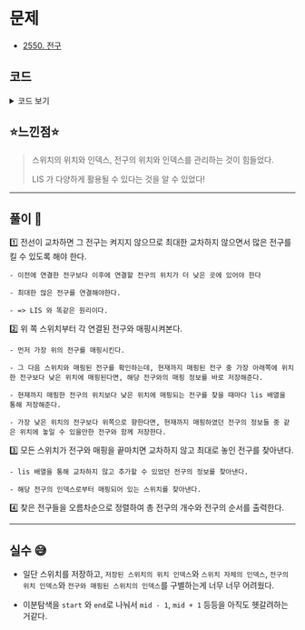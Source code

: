 # 문제
- [2550. 전구](https://www.acmicpc.net/problem/2550)

## 코드

<details><summary> 코드 보기 </summary>

``` java
import java.io.BufferedReader;
import java.io.IOException;
import java.io.InputStreamReader;
import java.util.*;

public class Q2550 {
    static int n, swtIdx[], swtValue[], bulbValue[], bulb[], bulbOfSwitch[], lis[];
    public static void main(String[] args) throws IOException {
        init();
        solution();
    }

    private static void solution() {
        int trace[] = new int[n + 1];
        int dpIdx = 0;
        lis[dpIdx] = bulbOfSwitch[0];
        trace[0] = dpIdx;
        for (int i = 1; i < n; i++) {
            int target = bulbOfSwitch[i];
            if(lis[dpIdx] < target) {
                lis[++dpIdx] = target;
                trace[i] = dpIdx;
            }
            else{
                int pos = binSearch(0, dpIdx, target);
                lis[pos] = target;
                trace[i] = pos;
            }
        }
        List<Integer> ans = new ArrayList<>();
        for (int i = n - 1; i >= 0; --i) {
            if(trace[i] == dpIdx) {
                ans.add(swtValue[i]);
                dpIdx -= 1;
            }
        }

        System.out.println(ans.size());
        Collections.sort(ans);
        for (Integer an : ans)
            System.out.print(an + " ");
    }

    static int binSearch(int start, int end, int target){
        while(start < end){
            int mid=(start + end) / 2;
            if(target > lis[mid]) start = mid+1;
            else end = mid;
        }
        return end;
    }

    static void init() throws IOException {
        BufferedReader br = new BufferedReader(new InputStreamReader(System.in));
        StringTokenizer st = new StringTokenizer(br.readLine());
        n = Integer.parseInt(st.nextToken());
        swtIdx = new int[n + 1];
        bulbOfSwitch = new int[n + 1];
        bulb = new int[n + 1];
        lis = new int[n + 1];
        swtValue = new int[n + 1];
        bulbValue = new int[n + 1];

        st = new StringTokenizer(br.readLine());
        for (int i = 0; i < n; i++) {
            int value = Integer.parseInt(st.nextToken());
            swtIdx[value] = i;
            swtValue[i] = value;
        }
        st = new StringTokenizer(br.readLine());
        for (int i = 0; i < n; i++){
            int value = Integer.parseInt(st.nextToken());
            bulb[value] = i;
            bulbValue[i] = value;
        }
        for (int i = 0; i < n; i++) {// bulbOrder[i] 에는 i 번째 스위치와 매핑된 전구의 위치 저장
            bulbOfSwitch[i] = bulb[swtValue[i]];
        }
    }
}
```

</details>

## ⭐️느낀점⭐️
> 스위치의 위치와 인덱스, 전구의 위치와 인덱스를 관리하는 것이 힘들었다. 
> 
> LIS 가 다양하게 활용될 수 있다는 것을 알 수 있었다!
> 
<hr/>

## 풀이 📣


1️⃣ 전선이 교차하면 그 전구는 켜지지 않으므로 최대한 교차하지 않으면서 많은 전구를 킬 수 있도록 해야 한다.

    - 이전에 연결한 전구보다 이후에 연결할 전구의 위치가 더 낮은 곳에 있어야 한다

    - 최대한 많은 전구를 연결해야한다.

    - => LIS 와 똑같은 원리이다.


2️⃣ 위 쪽 스위치부터 각 연결된 전구와 매핑시켜본다.

    - 먼저 가장 위의 전구를 매핑시킨다.

    - 그 다음 스위치와 매핑된 전구를 확인하는데, 현재까지 매핑된 전구 중 가장 아래쪽에 위치한 전구보다 낮은 위치에 매핑된다면, 해당 전구와의 매핑 정보를 바로 저장해준다.

    - 현재까지 매핑한 전구의 위치보다 낮은 위치에 매핑되는 전구를 찾을 때마다 lis 배열을 통해 저장해준다.
    
    - 가장 낮은 위치의 전구보다 위쪽으로 향한다면, 현재까지 매핑하였던 전구의 정보들 중 같은 위치에 놓일 수 있을만한 전구와 함께 저장한다.


3️⃣ 모든 스위치가 전구와 매핑을 끝마치면 교차하지 않고 최대로 놓인 전구를 찾아낸다.

    - lis 배열을 통해 교차하지 않고 추가할 수 있었던 전구의 정보를 찾아낸다.

    - 해당 전구의 인덱스로부터 매핑되어 있는 스위치를 찾아낸다.


4️⃣ 찾은 전구들을 오름차순으로 정렬하여 총 전구의 개수와 전구의 순서를 출력한다.


<hr/>

## 실수 😅
- 일단 스위치를 저장하고, `저장된 스위치의 위치 인덱스`와 `스위치 자체의 인덱스`, `전구의 위치 인덱스`와 `전구와 매핑된 스위치의 인덱스`를 구별하는게 너무 너무 어려웠다.


- 이분탐색을 `start` 와 `end`로 나눠서 `mid - 1`, `mid + 1` 등등을 아직도 헷갈려하는거같다. 